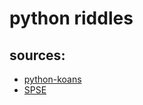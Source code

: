 python riddles
====

sources:
--------
- [python-koans](https://github.com/gregmalcolm/python_koans)
- [SPSE](http://www.securitytube-training.com/online-courses/securitytube-python-scripting-expert/index.html)
